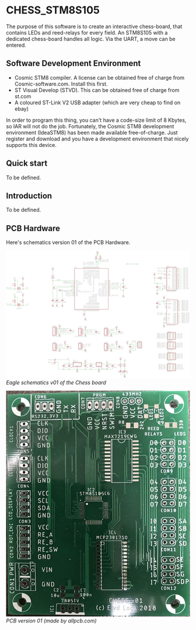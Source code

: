 ﻿CHESS_STM8S105
==========

The purpose of this software is to create an interactive chess-board, that contains LEDs and reed-relays for every
field. An STM8S105 with a dedicated chess-board handles all logic. Via the UART, a move can be entered.

Software Development Environment
-----------
- Cosmic STM8 compiler. A license can be obtained free of charge from Cosmic-software.com. Install this first.
- ST Visual Develop (STVD). This can be obtained free of charge from st.com
- A coloured ST-Link V2 USB adapter (which are very cheap to find on ebay)

In order to program this thing, you can't have a code-size limit of 8 Kbytes, so IAR will not do the job. Fortunately, the Cosmic STM8 development environment (IdeaSTM8) has been made available free-of-charge. Just register and download and you have 
a development environment that nicely supports this device.

Quick start
-----------
To be defined.

Introduction
--------------
To be defined.

PCB Hardware
----------
Here's schematics version 01 of the PCB Hardware.

![schematics_v01](img/chess_schematics_v01.png)<br>
*Eagle schematics v01 of the Chess board*

![pcb v01](img/chess_pcb_v01.jpg)<br>
*PCB version 01 (made by allpcb.com)*


